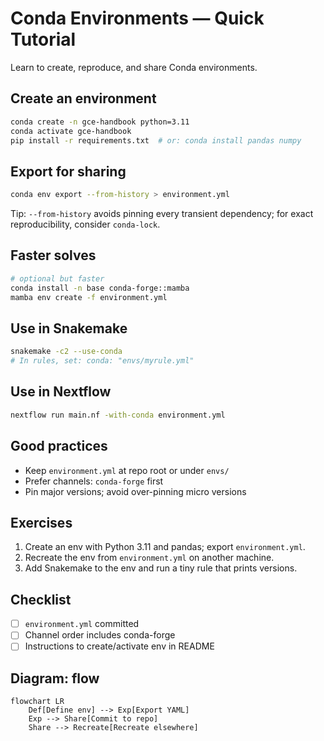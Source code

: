 # Conda Environments — Quick Tutorial

Learn to create, reproduce, and share Conda environments.

## Create an environment
```bash
conda create -n gce-handbook python=3.11
conda activate gce-handbook
pip install -r requirements.txt  # or: conda install pandas numpy
```

## Export for sharing
```bash
conda env export --from-history > environment.yml
```

Tip: `--from-history` avoids pinning every transient dependency; for exact reproducibility, consider `conda-lock`.

## Faster solves
```bash
# optional but faster
conda install -n base conda-forge::mamba
mamba env create -f environment.yml
```

## Use in Snakemake
```bash
snakemake -c2 --use-conda
# In rules, set: conda: "envs/myrule.yml"
```

## Use in Nextflow
```bash
nextflow run main.nf -with-conda environment.yml
```

## Good practices
- Keep `environment.yml` at repo root or under `envs/`
- Prefer channels: `conda-forge` first
- Pin major versions; avoid over-pinning micro versions

## Exercises
1) Create an env with Python 3.11 and pandas; export `environment.yml`.
2) Recreate the env from `environment.yml` on another machine.
3) Add Snakemake to the env and run a tiny rule that prints versions.

## Checklist
- [ ] `environment.yml` committed
- [ ] Channel order includes conda-forge
- [ ] Instructions to create/activate env in README

## Diagram: flow
```mermaid
flowchart LR
	Def[Define env] --> Exp[Export YAML]
	Exp --> Share[Commit to repo]
	Share --> Recreate[Recreate elsewhere]
```
